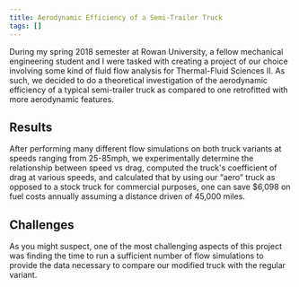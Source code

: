 ```yaml
---
title: Aerodynamic Efficiency of a Semi-Trailer Truck
tags: []
---
```


During my spring 2018 semester at Rowan University, a fellow mechanical engineering student and I were tasked with creating a project of our choice involving some kind of fluid flow analysis for Thermal-Fluid Sciences II. As such, we decided to do a theoretical investigation of the aerodynamic efficiency of a typical semi-trailer truck as compared to one retrofitted with more aerodynamic features.

## Results
After performing many different flow simulations on both truck variants at speeds ranging from 25-85mph, we experimentally determine the relationship between speed vs drag, computed the truck's coefficient of drag at various speeds, and calculated that by using our “aero” truck as opposed to a stock truck for commercial purposes, one can save $6,098 on fuel costs annually assuming a distance driven of 45,000 miles.

## Challenges
As you might suspect, one of the most challenging aspects of this project was finding the time to run a sufficient number of flow simulations to provide the data necessary to compare our modified truck with the regular variant.
